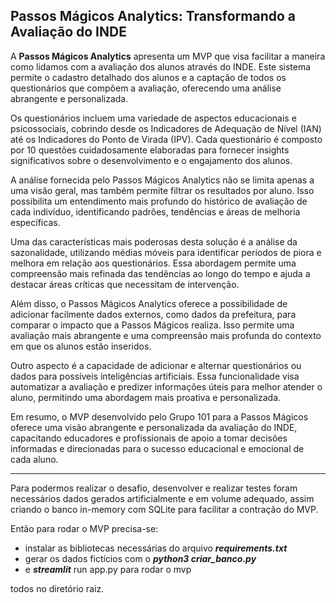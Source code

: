## Passos Mágicos Analytics: Transformando a Avaliação do INDE

A **Passos Mágicos Analytics** apresenta um MVP que visa facilitar a maneira como lidamos com a avaliação dos alunos através do INDE. Este sistema permite o cadastro detalhado dos alunos e a captação de todos os questionários que compõem a avaliação, oferecendo uma análise abrangente e personalizada.

Os questionários incluem uma variedade de aspectos educacionais e psicossociais, cobrindo desde os Indicadores de Adequação de Nível (IAN) até os Indicadores do Ponto de Virada (IPV). Cada questionário é composto por 10 questões cuidadosamente elaboradas para fornecer insights significativos sobre o desenvolvimento e o engajamento dos alunos.

A análise fornecida pelo Passos Mágicos Analytics não se limita apenas a uma visão geral, mas também permite filtrar os resultados por aluno. Isso possibilita um entendimento mais profundo do histórico de avaliação de cada indivíduo, identificando padrões, tendências e áreas de melhoria específicas.

Uma das características mais poderosas desta solução é a análise da sazonalidade, utilizando médias móveis para identificar períodos de piora e melhora em relação aos questionários. Essa abordagem permite uma compreensão mais refinada das tendências ao longo do tempo e ajuda a destacar áreas críticas que necessitam de intervenção.

Além disso, o Passos Mágicos Analytics oferece a possibilidade de adicionar facilmente dados externos, como dados da prefeitura, para comparar o impacto que a Passos Mágicos realiza. Isso permite uma avaliação mais abrangente e uma compreensão mais profunda do contexto em que os alunos estão inseridos.

Outro aspecto é a capacidade de adicionar e alternar questionários ou dados para possíveis inteligências artificiais. Essa funcionalidade visa automatizar a avaliação e predizer informações úteis para melhor atender o aluno, permitindo uma abordagem mais proativa e personalizada.

Em resumo, o MVP desenvolvido pelo Grupo 101 para a Passos Mágicos oferece uma visão abrangente e personalizada da avaliação do INDE, capacitando educadores e profissionais de apoio a tomar decisões informadas e direcionadas para o sucesso educacional e emocional de cada aluno.

***

Para podermos realizar o desafio, desenvolver e realizar testes foram necessários dados gerados artificialmente e em volume adequado, assim criando o banco in-memory com SQLite para facilitar a contração do MVP.

Então para rodar o MVP precisa-se:
- instalar as bibliotecas necessárias do arquivo ***requirements.txt***
- gerar os dados fictícios com o ***python3 criar_banco.py***
- e ***streamlit*** run app.py para rodar o mvp

todos no diretório raiz.


